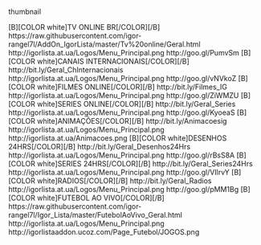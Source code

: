 
<layoutype>thumbnail</layoutype>

<channels>


<channel>
<name>[B][COLOR white]TV ONLINE BR[/COLOR][/B]</name>
<externallink>https://raw.githubusercontent.com/igor-rangel7l/AddOn_IgorLista/master/Tv%20online/Geral.html</externallink>
<fanart>http://igorlista.at.ua/Logos/Menu_Principal.png</fanart>
<thumbnail>http://goo.gl/PumvSm</thumbnail>
</channel>

<channel>
<name>[B][COLOR white]CANAIS INTERNACIONAIS[/COLOR][/B]</name>
<externallink>http://bit.ly/Geral_ChInternacionais</externallink>
<fanart>http://igorlista.at.ua/Logos/Menu_Principal.png</fanart>
<thumbnail>http://goo.gl/vNVkoZ</thumbnail>
</channel>

<channel>
<name>[B][COLOR white]FILMES ONLINE[/COLOR][/B]</name>
<externallink>http://bit.ly/Filmes_IG</externallink>
<fanart>http://igorlista.at.ua/Logos/Menu_Principal.png</fanart>
<thumbnail>http://goo.gl/ZiWMZU</thumbnail>
</channel>

<channel>
<name>[B][COLOR white]SERIES ONLINE[/COLOR][/B]</name>
<externallink>http://bit.ly/Geral_Series</externallink>
<fanart>http://igorlista.at.ua/Logos/Menu_Principal.png</fanart>
<thumbnail>http://goo.gl/KyoeaS</thumbnail>
</channel>

<channel>
<name>[B][COLOR white]ANIMAÇÕES[/COLOR][/B]</name>
<externallink>http://bit.ly/Animacoesig</externallink>
<fanart>http://igorlista.at.ua/Logos/Menu_Principal.png</fanart>
<thumbnail>http://igorlista.at.ua/Animacoes.png</thumbnail>
</channel>

<channel>
<name>[B][COLOR white]DESENHOS 24HRS[/COLOR][/B]</name>
<externallink>http://bit.ly/Geral_Desenhos24Hrs</externallink>
<fanart>http://igorlista.at.ua/Logos/Menu_Principal.png</fanart>
<thumbnail>http://goo.gl/rBsS8A</thumbnail>
</channel>

<channel>
<name>[B][COLOR white]SERIES 24HRS[/COLOR][/B]</name>
<externallink>http://bit.ly/Geral_Series24Hrs</externallink>
<fanart>http://igorlista.at.ua/Logos/Menu_Principal.png</fanart>
<thumbnail>http://goo.gl/VIlrvY</thumbnail>
</channel>

<channel>
<name>[B][COLOR white]RADIOS[/COLOR][/B]</name>
<externallink>http://bit.ly/Geral_Radios</externallink>
<fanart>http://igorlista.at.ua/Logos/Menu_Principal.png</fanart>
<thumbnail>http://goo.gl/pMM1Bg</thumbnail>
</channel>

<channel>
<name>[B][COLOR white]FUTEBOL AO VIVO[/COLOR][/B]</name>
<externallink>https://raw.githubusercontent.com/igor-rangel7l/Igor_Lista/master/FutebolAoVivo_Geral.html</externallink>
<fanart>http://igorlista.at.ua/Logos/Menu_Principal.png</fanart>
<thumbnail>http://igorlistaaddon.ucoz.com/Page_Futebol/JOGOS.png</thumbnail>
</channel>


</channels>




